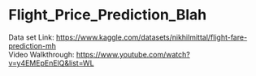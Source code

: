 # Flight_Price_Prediction_Blah

Data set Link: https://www.kaggle.com/datasets/nikhilmittal/flight-fare-prediction-mh     <br>
Video Walkthrough: https://www.youtube.com/watch?v=y4EMEpEnElQ&list=WL
